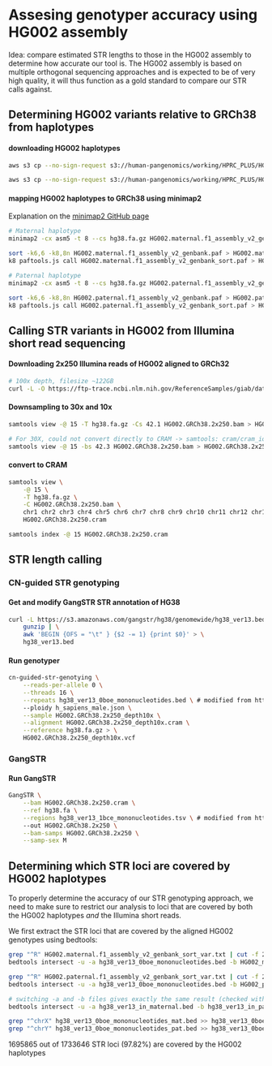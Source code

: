 # Assesing genotyper accuracy using HG002 assembly

Idea: compare estimated STR lengths to those in the HG002 assembly to determine how accurate our tool is. The HG002 assembly is based on multiple orthogonal sequencing approaches and is expected to be of very high quality, it will thus function as a gold standard to compare our STR calls against.

## Determining HG002 variants relative to GRCh38 from haplotypes

#### downloading HG002 haplotypes
```bash
aws s3 cp --no-sign-request s3://human-pangenomics/working/HPRC_PLUS/HG002/assemblies/year1_f1_assembly_v2_genbank/HG002.maternal.f1_assembly_v2_genbank.fa.gz ./

aws s3 cp --no-sign-request s3://human-pangenomics/working/HPRC_PLUS/HG002/assemblies/year1_f1_assembly_v2_genbank/HG002.paternal.f1_assembly_v2_genbank.fa.gz ./
```

#### mapping HG002 haplotypes to GRCh38 using minimap2

Explanation on the [minimap2 GitHub page](https://github.com/lh3/minimap2/tree/master/misc#asmvar)
```bash
# Maternal haplotype
minimap2 -cx asm5 -t 8 --cs hg38.fa.gz HG002.maternal.f1_assembly_v2_genbank.fa.gz > HG002.maternal.f1_assembly_v2_genbank.paf

sort -k6,6 -k8,8n HG002.maternal.f1_assembly_v2_genbank.paf > HG002.maternal.f1_assembly_v2_genbank_sort.paf
k8 paftools.js call HG002.maternal.f1_assembly_v2_genbank_sort.paf > HG002.maternal.f1_assembly_v2_genbank_sort_var.txt

# Paternal haplotype
minimap2 -cx asm5 -t 8 --cs hg38.fa.gz HG002.paternal.f1_assembly_v2_genbank.fa.gz > HG002.paternal.f1_assembly_v2_genbank.paf

sort -k6,6 -k8,8n HG002.paternal.f1_assembly_v2_genbank.paf > HG002.paternal.f1_assembly_v2_genbank_sort.paf
k8 paftools.js call HG002.paternal.f1_assembly_v2_genbank_sort.paf > HG002.paternal.f1_assembly_v2_genbank_sort_var.txt
```

## Calling STR variants in HG002 from Illumina short read sequencing

#### Downloading 2x250 Illumina reads of HG002 aligned to GRCh32
```bash
# 100x depth, filesize ~122GB
curl -L -O https://ftp-trace.ncbi.nlm.nih.gov/ReferenceSamples/giab/data/AshkenazimTrio/HG002_NA24385_son/NIST_Illumina_2x250bps/novoalign_bams/HG002.GRCh38.2x250.bam
```

#### Downsampling to 30x and 10x
```bash
samtools view -@ 15 -T hg38.fa.gz -Cs 42.1 HG002.GRCh38.2x250.bam > HG002.GRCh38.2x250_depth10x.cram

# For 30X, could not convert directly to CRAM -> samtools: cram/cram_io.c:3180: cram_ref_decr_locked: Assertion `r->ref_id[id]->count == 0' failed.
samtools view -@ 15 -bs 42.3 HG002.GRCh38.2x250.bam > HG002.GRCh38.2x250_depth30x.bam
```

#### convert to CRAM
```bash
samtools view \
    -@ 15 \
    -T hg38.fa.gz \
    -C HG002.GRCh38.2x250.bam \
    chr1 chr2 chr3 chr4 chr5 chr6 chr7 chr8 chr9 chr10 chr11 chr12 chr13 chr14 chr15 chr16 chr17 chr18 chr19 chr20 chr21 chr22 chrX chrY > \
    HG002.GRCh38.2x250.cram

samtools index -@ 15 HG002.GRCh38.2x250.cram
```

## STR length calling
### CN-guided STR genotyping
#### Get and modify GangSTR STR annotation of HG38
```bash
curl -L https://s3.amazonaws.com/gangstr/hg38/genomewide/hg38_ver13.bed.gz | \
    gunzip | \
    awk 'BEGIN {OFS = "\t" } {$2 -= 1} {print $0}' > \
    hg38_ver13.bed
```
#### Run genotyper
```bash
cn-guided-str-genotying \
    --reads-per-allele 0 \
    --threads 16 \
    --repeats hg38_ver13_0boe_mononucleotides.bed \ # modified from https://s3.amazonaws.com/gangstr/hg38/genomewide/hg38_ver13.bed.gz
    --ploidy h_sapiens_male.json \
    --sample HG002.GRCh38.2x250_depth10x \
    --alignment HG002.GRCh38.2x250_depth10x.cram \
    --reference hg38.fa.gz > \
    HG002.GRCh38.2x250_depth10x.vcf
```

### GangSTR

#### Run GangSTR
```bash
GangSTR \
    --bam HG002.GRCh38.2x250.cram \
    --ref hg38.fa \
    --regions hg38_ver13_1bce_mononucleotides.tsv \ # modified from https://s3.amazonaws.com/gangstr/hg38/genomewide/hg38_ver13.bed.gz
    --out HG002.GRCh38.2x250 \
    --bam-samps HG002.GRCh38.2x250 \
    --samp-sex M
```

## Determining which STR loci are covered by HG002 haplotypes
To properly determine the accuracy of our STR genotyping approach, we need to make sure to restrict our analysis
to loci that are covered by both the HG002 haplotypes *and* the Illumina short reads. 

We first extract the STR loci that are covered by the aligned HG002 genotypes using bedtools:
```bash
grep "^R" HG002.maternal.f1_assembly_v2_genbank_sort_var.txt | cut -f 2-4 > HG002_maternal_regions.txt
bedtools intersect -u -a hg38_ver13_0boe_mononucleotides.bed -b HG002_maternal_regions.txt > hg38_ver13_0boe_mononucleotides_mat.bed

grep "^R" HG002.paternal.f1_assembly_v2_genbank_sort_var.txt | cut -f 2-4 > HG002_paternal_regions.txt
bedtools intersect -u -a hg38_ver13_0boe_mononucleotides.bed -b HG002_paternal_regions.txt > hg38_ver13_0boe_mononucleotides_pat.bed

# switching -a and -b files gives exactly the same result (checked with openssl sha256)
bedtools intersect -u -a hg38_ver13_in_maternal.bed -b hg38_ver13_in_paternal.bed > hg38_ver13_union.bed

grep "^chrX" hg38_ver13_0boe_mononucleotides_mat.bed >> hg38_ver13_0boe_mononucleotides_union.bed # 81268 loci
grep "^chrY" hg38_ver13_0boe_mononucleotides_pat.bed >> hg38_ver13_0boe_mononucleotides_union.bed # 10549 loci
```
1695865 out of 1733646 STR loci (97.82%) are covered by the HG002 haplotypes 
